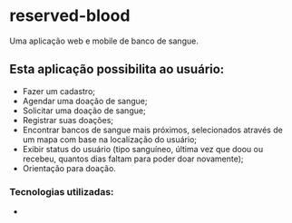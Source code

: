 # reserved-blood
 Uma aplicação web e mobile de banco de sangue. 
## Esta aplicação possibilita ao usuário:
- Fazer um cadastro;
- Agendar uma doação de sangue;
- Solicitar uma doação de sangue;
- Registrar suas doações;
- Encontrar bancos de sangue mais próximos, selecionados através de um mapa com base na localização do usuário;
- Exibir status do usuário (tipo sanguíneo, última vez que doou ou recebeu, quantos dias faltam para poder doar novamente);
- Orientação para doação. 

### Tecnologias utilizadas:
- 
